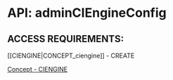 # API: adminCIEngineConfig


## ACCESS REQUIREMENTS: ##
[[CIENGINE|CONCEPT_ciengine]] - CREATE


[Concept - CIENGINE](concept_CIENGINE)

